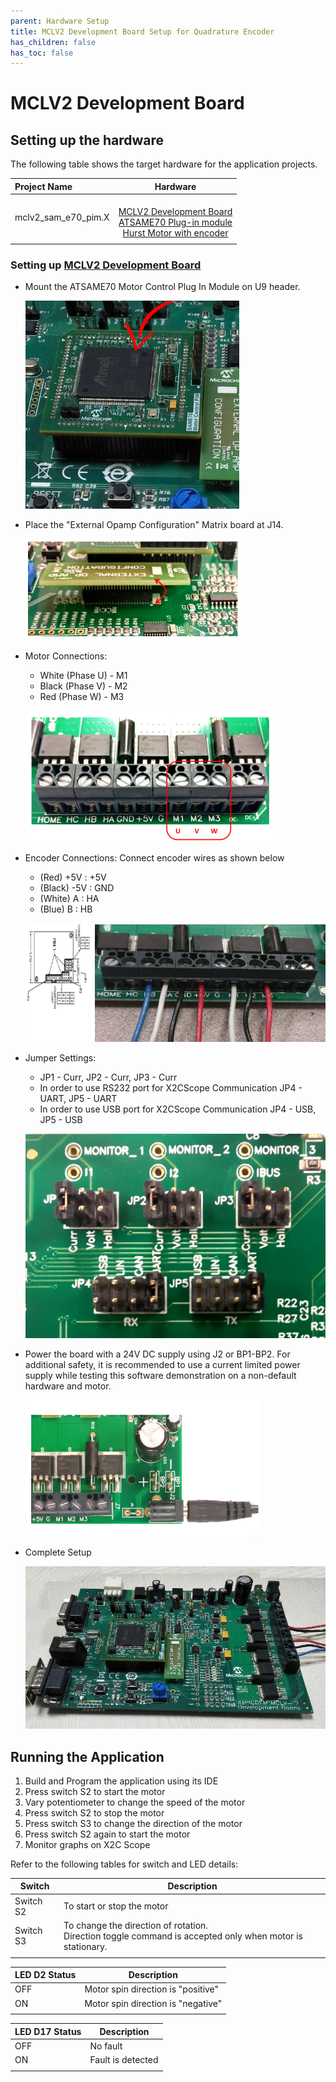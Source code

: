 ```yaml
---
parent: Hardware Setup
title: MCLV2 Development Board Setup for Quadrature Encoder
has_children: false
has_toc: false
---
```


# MCLV2 Development Board
## Setting up the hardware

The following table shows the target hardware for the application projects.

| Project Name| Hardware |
|:---------|:---------:|
| mclv2_sam_e70_pim.X |<br>[MCLV2 Development Board](https://www.microchip.com/DevelopmentTools/ProductDetails/DM330021-2)<br>[ATSAME70 Plug-in module](https://www.microchip.com/Developmenttools/ProductDetails/MA320203)<br>[Hurst Motor with encoder](https://www.microchip.com/DevelopmentTools/ProductDetails/PartNo/AC300022) |
|||

### Setting up [MCLV2 Development Board](https://www.microchip.com/DevelopmentTools/ProductDetails/DM330021-2)

- Mount the ATSAME70 Motor Control Plug In Module on U9 header. 

    ![PIM Install](./images/mclv2/pll_same70_pim_mclv2.png)

- Place the "External Opamp Configuration" Matrix board at J14.

    ![External OPAMP](./images/mclv2/pll_same70_mclv2_ext_opamp.png)

- Motor Connections: 
    - White (Phase U) - M1 
    - Black (Phase V) - M2 
    - Red (Phase W) - M3

    ![Motor Connections](./images/mclv2/pll_same70_mclv2_motor_connection.png)

- Encoder Connections: Connect encoder wires as shown below
    - (Red) +5V : +5V
    - (Black) -5V : GND
    - (White) A : HA
    - (Blue) B : HB

    ![Encoder Connections](./images/mclv2/encoder_connection.png)

- Jumper Settings: 
    - JP1 - Curr, JP2 - Curr, JP3 - Curr 
    - In order to use RS232 port for X2CScope Communication JP4 - UART, JP5 - UART 
    - In order to use USB port for X2CScope Communication JP4 - USB, JP5 - USB

    ![jumper Settings](./images/mclv2/pll_same70_mclv2_jumper_settings.png)


- Power the board with a 24V DC supply using J2 or BP1-BP2. For additional safety, it is recommended to use a current limited power supply while testing this software demonstration on a non-default hardware and motor. 

    ![jumper Settings](./images/mclv2/pll_same70_power_mclv2.png)

- Complete Setup

    ![Setup](./images/mclv2/pll_same70_mclv2.png)

## Running the Application

1. Build and Program the application using its IDE
2. Press switch S2 to start the motor
3. Vary potentiometer to change the speed of the motor
4. Press switch S2 to stop the motor
5. Press switch S3 to change the direction of the motor
6. Press switch S2 again to start the motor
7. Monitor graphs on X2C Scope

Refer to the following tables for switch and LED details:

| Switch | Description |
|------|----------------|
| Switch S2 | To start or stop the motor |
| Switch S3 | To change the direction of rotation. <br>Direction toggle command is accepted only when motor is stationary. |
||

| LED D2 Status | Description |
|------|----------------|
| OFF  | Motor spin direction is "positive"  |
| ON  | Motor spin direction is "negative"   |
||

| LED D17 Status | Description |
|------|----------------|
| OFF  | No fault  |
| ON   | Fault is detected  |
||